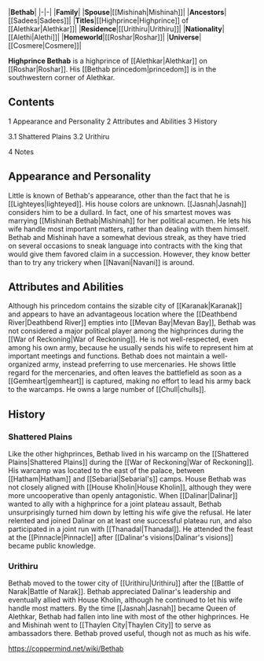 |**Bethab**|
|-|-|
|**Family**|
|**Spouse**|[[Mishinah\|Mishinah]]|
|**Ancestors**|[[Sadees\|Sadees]]|
|**Titles**|[[Highprince\|Highprince]] of [[Alethkar\|Alethkar]]|
|**Residence**|[[Urithiru\|Urithiru]]|
|**Nationality**|[[Alethi\|Alethi]]|
|**Homeworld**|[[Roshar\|Roshar]]|
|**Universe**|[[Cosmere\|Cosmere]]|

**Highprince Bethab** is a highprince of [[Alethkar\|Alethkar]] on [[Roshar\|Roshar]]. His [[Bethab princedom\|princedom]] is in the southwestern corner of Alethkar.

## Contents

1 Appearance and Personality
2 Attributes and Abilities
3 History

3.1 Shattered Plains
3.2 Urithiru


4 Notes


## Appearance and Personality
Little is known of Bethab's appearance, other than the fact that he is [[Lighteyes\|lighteyed]]. His house colors are unknown.
[[Jasnah\|Jasnah]] considers him to be a dullard. In fact, one of his smartest moves was marrying [[Mishinah Bethab\|Mishinah]] for her political acumen. He lets his wife handle most important matters, rather than dealing with them himself. Bethab and Mishinah have a somewhat devious streak, as they have tried on several occasions to sneak language into contracts with the king that would give them favored claim in a succession. However, they know better than to try any trickery when [[Navani\|Navani]] is around.

## Attributes and Abilities
Although his princedom contains the sizable city of [[Karanak\|Karanak]] and appears to have an advantageous location where the [[Deathbend River\|Deathbend River]] empties into [[Mevan Bay\|Mevan Bay]], Bethab was not considered a major political player among the highprinces during the [[War of Reckoning\|War of Reckoning]]. He is not well-respected, even among his own army, because he usually sends his wife to represent him at important meetings and functions.
Bethab does not maintain a well-organized army, instead preferring to use mercenaries. He shows little regard for the mercenaries, and often leaves the battlefield as soon as a [[Gemheart\|gemheart]] is captured, making no effort to lead his army back to the warcamps. He owns a large number of [[Chull\|chulls]].

## History
### Shattered Plains
Like the other highprinces, Bethab lived in his warcamp on the [[Shattered Plains\|Shattered Plains]] during the [[War of Reckoning\|War of Reckoning]]. His warcamp was located to the east of the palace, between [[Hatham\|Hatham]] and [[Sebarial\|Sebarial's]] camps.
House Bethab was not closely aligned with [[House Kholin\|House Kholin]], although they were more uncooperative than openly antagonistic. When [[Dalinar\|Dalinar]] wanted to ally with a highprince for a joint plateau assault, Bethab unsurprisingly turned him down by letting his wife give the refusal. He later relented and joined Dalinar on at least one successful plateau run, and also participated in a joint run with [[Thanadal\|Thanadal]].
He attended the feast at the [[Pinnacle\|Pinnacle]] after [[Dalinar's visions\|Dalinar's visions]] became public knowledge.

### Urithiru
Bethab moved to the tower city of [[Urithiru\|Urithiru]] after the [[Battle of Narak\|Battle of Narak]]. Bethab appreciated Dalinar's leadership and eventually allied with House Kholin, although he continued to let his wife handle most matters.
By the time [[Jasnah\|Jasnah]] became Queen of Alethkar, Bethab had fallen into line with most of the other highprinces. He and Mishinah went to [[Thaylen City\|Thaylen City]] to serve as ambassadors there. Bethab proved useful, though not as much as his wife.



https://coppermind.net/wiki/Bethab